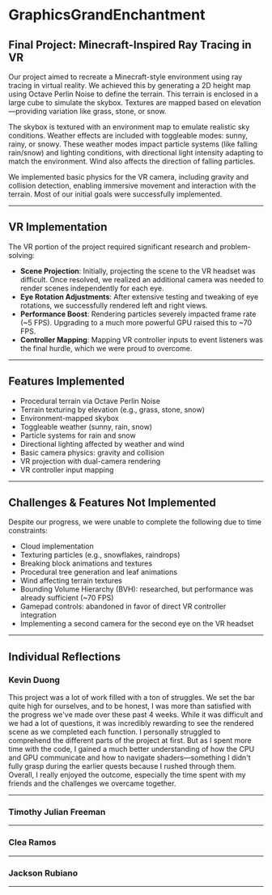 # GraphicsGrandEnchantment

## Final Project: Minecraft-Inspired Ray Tracing in VR

Our project aimed to recreate a Minecraft-style environment using ray tracing in virtual reality. We achieved this by generating a 2D height map using Octave Perlin Noise to define the terrain. This terrain is enclosed in a large cube to simulate the skybox. Textures are mapped based on elevation—providing variation like grass, stone, or snow.

The skybox is textured with an environment map to emulate realistic sky conditions. Weather effects are included with toggleable modes: sunny, rainy, or snowy. These weather modes impact particle systems (like falling rain/snow) and lighting conditions, with directional light intensity adapting to match the environment. Wind also affects the direction of falling particles.

We implemented basic physics for the VR camera, including gravity and collision detection, enabling immersive movement and interaction with the terrain. Most of our initial goals were successfully implemented.

---

## VR Implementation

The VR portion of the project required significant research and problem-solving:

- **Scene Projection**: Initially, projecting the scene to the VR headset was difficult. Once resolved, we realized an additional camera was needed to render scenes independently for each eye.
- **Eye Rotation Adjustments**: After extensive testing and tweaking of eye rotations, we successfully rendered left and right views.
- **Performance Boost**: Rendering particles severely impacted frame rate (~5 FPS). Upgrading to a much more powerful GPU raised this to ~70 FPS.
- **Controller Mapping**: Mapping VR controller inputs to event listeners was the final hurdle, which we were proud to overcome.

---

## Features Implemented

- Procedural terrain via Octave Perlin Noise
- Terrain texturing by elevation (e.g., grass, stone, snow)
- Environment-mapped skybox
- Toggleable weather (sunny, rain, snow)
- Particle systems for rain and snow
- Directional lighting affected by weather and wind
- Basic camera physics: gravity and collision
- VR projection with dual-camera rendering
- VR controller input mapping

---

## Challenges & Features Not Implemented

Despite our progress, we were unable to complete the following due to time constraints:

- Cloud implementation
- Texturing particles (e.g., snowflakes, raindrops)
- Breaking block animations and textures
- Procedural tree generation and leaf animations
- Wind affecting terrain textures
- Bounding Volume Hierarchy (BVH): researched, but performance was already sufficient (~70 FPS)
- Gamepad controls: abandoned in favor of direct VR controller integration
- Implementing a second camera for the second eye on the VR headset

---

## Individual Reflections

### Kevin Duong

This project was a lot of work filled with a ton of struggles. We set the bar quite high for ourselves, and to be honest, I was more than satisfied with the progress we've made over these past 4 weeks. While it was difficult and we had a lot of questions, it was incredibly rewarding to see the rendered scene as we completed each function. I personally struggled to comprehend the different parts of the project at first. But as I spent more time with the code, I gained a much better understanding of how the CPU and GPU communicate and how to navigate shaders—something I didn't fully grasp during the earlier quests because I rushed through them. Overall, I really enjoyed the outcome, especially the time spent with my friends and the challenges we overcame together.

---

### Timothy Julian Freeman  

---

### Clea Ramos  

---

### Jackson Rubiano  

---

